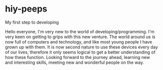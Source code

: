 # hiy-peeps

My first step to developing 

Hello everyone, I'm very new to the world of developing/programming. I'm very keen on getting to grips with this new venture.
The world around us is now full of computers and technology, and like most young people I have grown up with them. It is now second nature to use these devices every day of our lives, therefore it only seems logical to get a better understanding of how these function.
Looking forward to the journey ahead, learning new and interesting skills, meeting new and wonderful people on the way.
